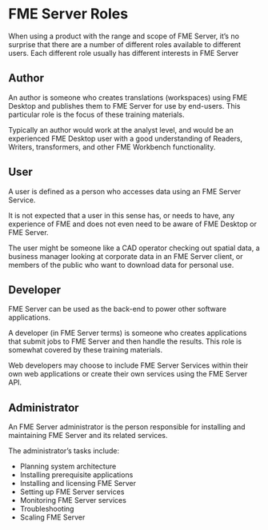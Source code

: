 # FME Server Roles

When using a product with the range and scope of FME Server, it’s no surprise that there are a number of different roles available to different users. Each different role usually has different interests in FME Server

## Author ##

An author is someone who creates translations (workspaces) using FME Desktop and publishes them to FME Server for use by end-users. This particular role is the focus of these training materials.

Typically an author would work at the analyst level, and would be an experienced FME Desktop user with a good understanding of Readers, Writers, transformers, and other FME Workbench functionality.

## User ##

A user is defined as a person who accesses data using an FME Server Service.

It is not expected that a user in this sense has, or needs to have, any experience of FME and does not even need to be aware of FME Desktop or FME Server.

The user might be someone like a CAD operator checking out spatial data, a business manager looking at corporate data in an FME Server client, or members of the public who want to download data for personal use.

## Developer ##

FME Server can be used as the back-end to power other software applications.

A developer (in FME Server terms) is someone who creates applications that submit jobs to FME Server and then handle the results. This role is somewhat covered by these training materials.

Web developers may choose to include FME Server Services within their own web applications or create their own services using the FME Server API.

## Administrator ##

An FME Server administrator is the person responsible for installing and maintaining FME Server and its related services.

The administrator’s tasks include:

- Planning system architecture
- Installing prerequisite applications
- Installing and licensing FME Server
- Setting up FME Server services
- Monitoring FME Server services
- Troubleshooting
- Scaling FME Server